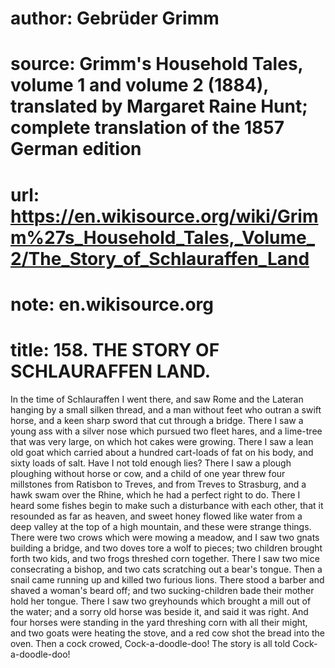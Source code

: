# author: Gebrüder Grimm
# source: Grimm's Household Tales, volume 1 and volume 2 (1884), translated by Margaret Raine Hunt; complete translation of the 1857 German edition
# url: https://en.wikisource.org/wiki/Grimm%27s_Household_Tales,_Volume_2/The_Story_of_Schlauraffen_Land
# note: en.wikisource.org
# title: 158. THE STORY OF SCHLAURAFFEN LAND. 

In the time of Schlauraffen I went there, and saw Rome and the Lateran hanging by a small silken thread, and a man without feet who outran a swift horse, and a keen sharp sword that cut through a bridge. There I saw a young ass with a silver nose which pursued two fleet hares, and a lime-tree that was very large, on which hot cakes were growing. There I saw a lean old goat which carried about a hundred cart-loads of fat on his body, and sixty loads of salt. Have I not told enough lies? There I saw a plough ploughing without horse or cow, and a child of one year threw four millstones from Ratisbon to Treves, and from Treves to Strasburg, and a hawk swam over the Rhine, which he had a perfect right to do. There I heard some fishes begin to make such a disturbance with each other, that it resounded as far as heaven, and sweet honey flowed like water from a deep valley at the top of a high mountain, and these were strange things. There were two crows which were mowing a meadow, and I saw two gnats building a bridge, and two doves tore a wolf to pieces; two children brought forth two kids, and two frogs threshed corn together. There I saw two mice consecrating a bishop, and two cats scratching out a bear's tongue. Then a snail came running up and killed two furious lions. There stood a barber and shaved a woman's beard off; and two sucking-children bade their mother hold her tongue. There I saw two ​greyhounds which brought a mill out of the water; and a sorry old horse was beside it, and said it was right. And four horses were standing in the yard threshing corn with all their might, and two goats were heating the stove, and a red cow shot the bread into the oven. Then a cock crowed, Cock-a-doodle-doo! The story is all told Cock-a-doodle-doo! 

